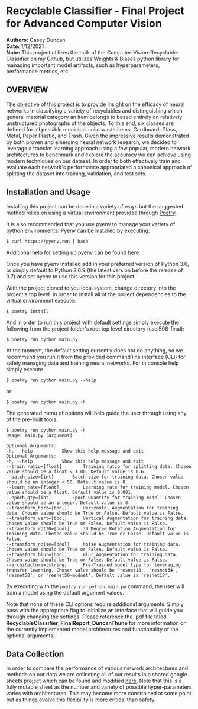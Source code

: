 <h1>Recyclable Classifier - Final Project for Advanced Computer Vision </h1>

**Authors:** Casey Duncan <br />
**Date:** 1/12/2021 <br />
**Note:** This project utilizes the bulk of the Computer-Vision-Recyclable-Classifier on my Github, but utilizes Weights & Biases python library for managing important model artifacts, such as hyperparameters, performance metrics, etc.

<h2>OVERVIEW</h2>

The objective of this project is to provide insight on the efficacy of neural networks in classifying a variety of recyclables and distinguishing which general material category an item belongs to based entirely on relatively unstructured photographs of the objects. To this end, six classes are defined for all possible municipal solid waste items: Cardboard, Glass, Metal, Paper Plastic, and Trash. Given the impressive results demonstrated by both proven and emerging neural network research, we decided to leverage a transfer learning approach using a few popular, modern network architectures to benchmark and explore the accuracy we can achieve using modern techniques on our dataset. In order to both effectively train and evaluate each network's performance appropriated a canonical approach of splitting the dataset into training, validation, and test sets.

<h2>Installation and Usage</h2>

Installing this project can be done in a variety of ways but the suggested method relies on using a virtual environment 
provided through [Poetry](https://python-poetry.org/docs/).

It is also recommended that you use pyenv to manage your variety of python environments. Pyenv can be installed by 
executing:
```
$ curl https://pyenv.run | bash
```
Additional help for setting up pyenv can be found [here](https://realpython.com/intro-to-pyenv/).

Once you have pyenv installed add in your preferred version of Python 3.6, or simply default to Python 3.6.9 (the latest 
version before the release of 3.7) and set pyenv to use this version for this project. 

With the project cloned to you local system, change directory into the project's top level. In order to install all of 
the project dependencies to the virtual environment execute:
```
$ poetry install
```

And in order to run this project with default settings simply execute the following from the project folder's root top level directory (csci508-final):
```
$ poetry run python main.py
```

At the moment, the default setting currently does not do anything, so we recommend you run it from the provided command line interface (CLI) for safely managing data and training neural networks. For in console help simply execute
```
$ poetry run python main.py --help
```
or 
```
$ poetry run python main.py -h
```
The generated menu of options will help guide the user through using any of the pre-built tools.  
```
$ poetry run python main.py -h
Usage: main.py [argument]

Optional Arguments:
-h, --help 			 Show this help message and exit
Optional Arguments:
-h, --help 			 Show this help message and exit
--train_ratio=[float] 		 Training ratio for splitting data. Chosen value should be a float < 1.00. Default value is 0.6.
--batch_size=[int] 		 Batch size for training data. Chosen value should be an integer < 50. Default value is 8.
--learn_rate=[float] 		 Learning rate for training model. Chosen value should be a float. Default value is 0.001.
--epoch_qty=[int] 		 Epoch Quantity for training model. Chosen value should be an integer. Default value is 8.
--transform_horz=[bool] 	 Horizontal Augmentation for training data. Chosen value should be True or False. Default value is False.
--transform_vert=[bool] 	 Vertical Augmentation for training data. Chosen value should be True or False. Default value is False.
--transform_rot30=[bool] 	 30 Degree Rotation Augmentation for training data. Chosen value should be True or False. Default value is False.
--transform_noise=[bool] 	 Noise Augmentation for training data. Chosen value should be True or False. Default value is False.
--transform_blur=[bool] 	 Blur Augmentation for training data. Chosen value should be True or False. Default value is False.
--architecture=[string] 	 Pre-Trained model type for leveraging transfer learning. Chosen value should be 'resnet18', 'resnet34', 'resnet50', or 'resnet50-modnet'. Default value is 'resnet18'.
```

By executing with the `poetry run python main.py` command, the user will train a model using the default argument values.

Note that none of these CLI options require additional arguments. Simply pass with the appropriate flag to initialize an
interface that will guide you through changing the settings. Please reference the .pdf file titled **RecyclableClassifier_FinalReport_DuncanThune** for more information on the currently implemented model architectures and functionality of the optional arguments.

<h2>Data Collection</h2>

In order to compare the performance of various network architectures and methods on our data we are collecting all of 
our results in a shared google sheets project which can be found and modified 
[here](https://drive.google.com/open?id=1LFFuCYt-rlyDO3pLFGtBgJ-dwgkvgq0lGIOQKgtxyao). Note that this is a fully mutable 
sheet as the number and variety of possible hyper-parameters varies with architectures. This may become more 
constrained at some point but as things evolve this flexibility is more critical than safety. 
